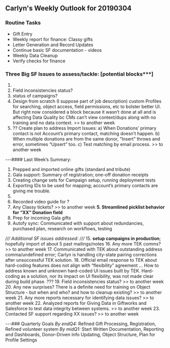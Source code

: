 ## Carlyn's Weekly Outlook for 20190304
### Routine Tasks
* Gift Entry
* Weekly report for finance: Classy gifts
* Letter Generation and Record Updates
* Continue basic SF documentation - videos
* Weekly Data Cleanup
* Verify checks for finance

### Three Big SF Issues to assess/tackle: [potential blocks***]
1. 
2. Field inconsistencies status?
3. status of campaigns?
4. Design from scratch (I suppose part of job description) custom Profiles for searching, object access, field permissions, etc to bolster better UI.  But right now considered a block because it wasn’t done at all and is affecting Data Quality bc CMs can’t view context/dups along with no training and no data context. >> to another week
5. ?? Create plan to address Import Issues: a) When Donations’ primary contact is not Account’s primary contact, matching doesn’t happen.  b) When multiple donations are from the same donor, “Insert” throws and error, sometimes “Upsert” too.  c) Test matching by email process. >> to another week

---#### Last Week’s Summary:
1. Prepped and imported online gifts (standard and tribute)
2. Gala support: Summary of registration; one-off donation receipts
3. Creating change sets for Campaign setup, running deployment tests
4. Exporting IDs to be used for mapping; account’s primary contacts are giving me trouble.
5.  
6. Recorded video guide for ?
7. Any Classy tickets?  >> to another week
**5. Streamlined picklist behavior for “XX” Donation field**
5. Prep for incoming Gala gifts
6. Autofy sync: Communicated with support about redundancies, purchased plan, research on workflows, testing

*/// Additional SF issues addressed: ///*
15. **setup campaigns in production**; hopefully import of about 5 past mailings/notes
16. Any more TEK comms?  >> to another week
17. Communicated with TEK about outstanding address comma/undefined error; Carlyn is handling city-state pairing corrections after unsuccessful TEK solution.
18. Official email response to TEK about hard-coding features does not align with “flexibility” agreement … How to address known and unknown hard-coded UI issues built by TEK.  Hard-coding as a solution, nor its impact on UI flexibility, was not made clear during build phase.  ???
19. Field inconsistencies status?  >> to another week
20. Any new surprises?  There is a definite need for training on Object Structure - but when and who?  and how to cleanup existing?  >> to another week
21. Any more reports necessary for identifying data issues?  >> to another week
22. Analyzed reports for Giving Data in Giftworks and Salesforce to test data integrity between systems.  >> to another week
23. Contacted SF support regarding XX issues?   >> to another week

---### Quarterly Goals
*By endQ4:* Refined Gift Processing, Registration, Refined volunteer system
*By midQ1:* Start Written Documentation, Reporting and Dashboards, Donor-Driven Info Updating, Object Structure, Plan for Profile Settings
<!--stackedit_data:
eyJoaXN0b3J5IjpbLTQ5MjI5ODAzXX0=
-->